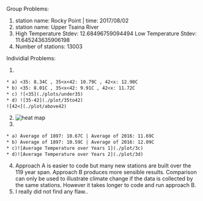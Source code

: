 Group Problems:

  1. station name: Rocky Point | time: 2017/08/02
  2. station name: Upper Tsaina River
  3. High Temperature Stdev: 12.68496759094494 
     Low Temperature Stdev: 11.645243635906198
  4. Number of stations: 13003

Individial Problems:

  1. 
    * a) <35: 8.34C , 35<x<42: 10.79C , 42<x: 12.90C
    * b) <35: 8.01C , 35<x<42: 9.91C , 42<x: 11.72C
    * c) ![<35](./plots/under35)
    * d) ![35-42](./plot/35to42)
    ![42<](./plot/above42)
  2. ![heat map](./plot/heatmap)
  3. 
    * a) Average of 1897: 10.67C | Average of 2016: 11.69C
    * b) Average of 1897: 10.59C | Average of 2016: 12.09C
    * c)![Average Temperature over Years 1](./plot/3c)
    * d)![Average Temperature over Years 2](./plot/3d)  
  4. Approach A is easier to code but many new stations are built over the 119 year span. Approach B produces more sensible results. Comparison can only be used to illustrate climate change if the data is collected by the same stations. However it takes longer to code and run approach B.
  5. I really did not find any flaw..
